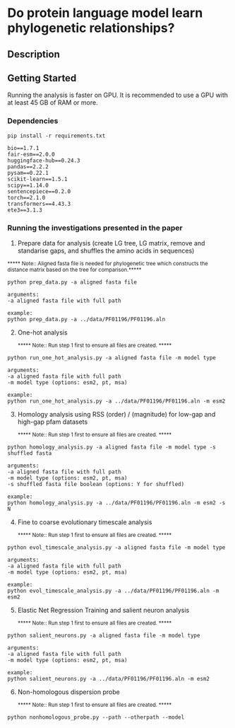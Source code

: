 # Do protein language model learn phylogenetic relationships?

## Description

## Getting Started

Running the analysis is faster on GPU. It is recommended to use a GPU with at least 45 GB of RAM or more.

### Dependencies
```
pip install -r requirements.txt

bio==1.7.1
fair-esm==2.0.0
huggingface-hub==0.24.3
pandas==2.2.2
pysam==0.22.1
scikit-learn==1.5.1
scipy==1.14.0
sentencepiece==0.2.0
torch==2.1.0
transformers==4.43.3
ete3==3.1.3
```

### Running the investigations presented in the paper

1. Prepare data for analysis (create LG tree, LG matrix, remove and standarise gaps, and shuffles the amino acids in sequences)

<sub> ***** Note:: Aligned fasta file is needed for phylogenetic tree which constructs the distance matrix based on the tree for comparison.***** </sub>

```
python prep_data.py -a aligned fasta file

arguments:
-a aligned fasta file with full path

example:
python prep_data.py -a ../data/PF01196/PF01196.aln
```
2. One-hot analysis

   <sub> ***** Note:: Run step 1 first to ensure all files are created. ***** </sub>
```
python run_one_hot_analysis.py -a aligned fasta file -m model type

arguments:
-a aligned fasta file with full path
-m model type (options: esm2, pt, msa)

example:
python run_one_hot_analysis.py -a ../data/PF01196/PF01196.aln -m esm2
```
3. Homology analysis using RSS (order) / (magnitude) for low-gap and high-gap pfam datasets

   <sub> ***** Note:: Run step 1 first to ensure all files are created. ***** </sub>
```
python homology_analysis.py -a aligned fasta file -m model type -s shuffled fasta

arguments:
-a aligned fasta file with full path
-m model type (options: esm2, pt, msa)
-s shuffled fasta file boolean (options: Y for shuffled)

example:
python homology_analysis.py -a ../data/PF01196/PF01196.aln -m esm2 -s N
```
4. Fine to coarse evolutionary timescale analysis

   <sub> ***** Note:: Run step 1 first to ensure all files are created. ***** </sub>
```
python evol_timescale_analysis.py -a aligned fasta file -m model type

arguments:
-a aligned fasta file with full path
-m model type (options: esm2, pt, msa)

example:
python evol_timescale_analysis.py -a ../data/PF01196/PF01196.aln -m esm2
```
5. Elastic Net Regression Training and salient neuron analysis

   <sub> ***** Note:: Run step 1 first to ensure all files are created. ***** </sub>
```
python salient_neurons.py -a aligned fasta file -m model type

arguments:
-a aligned fasta file with full path
-m model type (options: esm2, pt, msa)

example:
python salient_neurons.py -a ../data/PF01196/PF01196.aln -m esm2

```
6. Non-homologous dispersion probe
   
   <sub> ***** Note:: Run step 1 first to ensure all files are created. ***** </sub>
```
python nonhomologous_probe.py --path --otherpath --model

```
